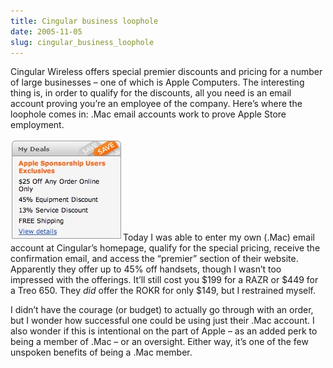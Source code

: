 ```yaml
---
title: Cingular business loophole
date: 2005-11-05
slug: cingular_business_loophole
---
```

<p>Cingular Wireless offers special premier discounts and pricing for a number of large businesses &#8211; one of which is Apple Computers. The interesting thing is, in order to qualify for the discounts, all you need is an email account proving you&#8217;re an employee of the company. Here&#8217;s where the loophole comes in: .Mac email accounts work to prove Apple Store employment.</p>

<p><img src="/assets/img/cingular_premierdeals.jpg" width="180" height="163" alt="" class="imgright" />Today I was able to enter my own (.Mac) email account at Cingular&#8217;s homepage, qualify for the special pricing, receive the confirmation email, and access the &#8220;premier&#8221; section of their website. Apparently they offer up to 45% off handsets, though I wasn&#8217;t too impressed with the offerings. It&#8217;ll still cost you $199 for a RAZR or $449 for a Treo 650. They <em>did</em> offer the ROKR for only $149, but I restrained myself.</p>

<p>I didn&#8217;t have the courage (or budget) to actually go through with an order, but I wonder how successful one could be using just their .Mac account. I also wonder if this is intentional on the part of Apple &#8211; as an added perk to being a member of .Mac &#8211; or an oversight. Either way, it&#8217;s one of the few unspoken benefits of being a .Mac member.</p>